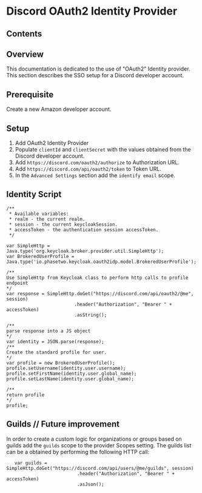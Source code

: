 # Discord OAuth2 Identity Provider

## Contents

## Overview

This documentation is dedicated to the use of "OAuth2" Identity provider. This section describes the SSO setup for a
Discord developer account.

## Prerequisite

Create a new Amazon developer account.

## Setup

1. Add OAuth2 Identity Provider
2. Populate `clientId` and `clientSecret` with the values obtained from the Discord developer account.
3. Add `https://discord.com/oauth2/authorize` to Authorization URL.
4. Add `https://discord.com/api/oauth2/token` to Token URL.
5. In the `Advanced Settings` section add the `identify email` scope.

## Identity Script

```
/**
 * Available variables: 
 * realm - the current realm.
 * session - the current keycloakSession.
 * accessToken - the authentication session accessToken.
 */

var SimpleHttp = Java.type('org.keycloak.broker.provider.util.SimpleHttp');
var BrokeredUserProfile = Java.type('io.phasetwo.keycloak.oauth2idp.model.BrokeredUserProfile');

/**
Use SimpleHttp from Keycloak class to perform http calls to profile endpoint
*/
var response = SimpleHttp.doGet("https://discord.com/api/oauth2/@me", session)
                         .header("Authorization", "Bearer " + accessToken)
                         .asString();
                         
/**
parse response into a JS object
*/
var identity = JSON.parse(response);
/**
Create the standard profile for user.
*/                      
var profile = new BrokeredUserProfile();
profile.setUsername(identity.user.username);
profile.setFirstName(identity.user.global_name);
profile.setLastName(identity.user.global_name);

/**
return profile
*/   
profile;
```

## Guilds // Future improvement

In order to create a custom logic for organizations or groups based on guilds add the `guilds` scope to the provider Scopes setting.
The guilds list can be a obtained by performing the following HTTP call:

```
   var guilds = SimpleHttp.doGet("https://discord.com/api/users/@me/guilds", session)
                          .header("Authorization", "Bearer " + accessToken)
                          .asJson();
```